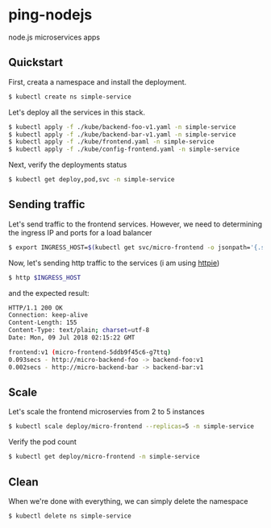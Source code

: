 # ping-nodejs

node.js microservices apps

## Quickstart

First, creata a namespace and install the deployment.

```sh
$ kubectl create ns simple-service
```

Let's deploy all the services in this stack.

```sh
$ kubectl apply -f ./kube/backend-foo-v1.yaml -n simple-service
$ kubectl apply -f ./kube/backend-bar-v1.yaml -n simple-service
$ kubectl apply -f ./kube/frontend.yaml -n simple-service
$ kubectl apply -f ./kube/config-frontend.yaml -n simple-service
```

Next, verify the deployments status

```sh
$ kubectl get deploy,pod,svc -n simple-service
```

## Sending traffic

Let's send traffic to the frontend services. However, we need to determining the ingress IP and ports for a load balancer

```sh
$ export INGRESS_HOST=$(kubectl get svc/micro-frontend -o jsonpath='{.status.loadBalancer.ingress[0].ip}' -n simple-service)
```

Now, let's sending http traffic to the services (i am using [httpie](https://httpie.org/))

```sh
$ http $INGRESS_HOST
```

and the expected result:

```sh
HTTP/1.1 200 OK
Connection: keep-alive
Content-Length: 155
Content-Type: text/plain; charset=utf-8
Date: Mon, 09 Jul 2018 02:15:22 GMT

frontend:v1 (micro-frontend-5ddb9f45c6-g7ttq)
0.093secs - http://micro-backend-foo -> backend-foo:v1
0.002secs - http://micro-backend-bar -> backend-bar:v1
```

## Scale

Let's scale the frontend microservies from 2 to 5 instances

```sh
$ kubectl scale deploy/micro-frontend --replicas=5 -n simple-service
```

Verify the pod count

```sh
$ kubectl get deploy/micro-frontend -n simple-service
```

## Clean

When we're done with everything, we can simply delete the namespace

```sh
$ kubectl delete ns simple-service
```